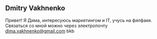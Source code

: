 

## Dmitry Vakhnenko

Привет! Я Дима, интересуюсь маркетингом и IT, учусь на филфаке.
Связаться со мной можно через электропочту [dima.vakhnenko@gmail.com](mailto:dima.vakhnenko@gmail.com) bkb
